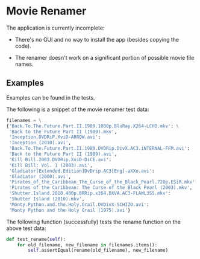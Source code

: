 Movie Renamer
=============
The application is currently incomplete:
 - There's no GUI and no way to install the app (besides copying the code).

 - The renamer doesn't work on a significant portion of possible movie file names.
 
Examples
--------
Examples can be found in the tests. 

The following is a snippet of the movie renamer test data:

```python
filenames = \
{'Back.To.The.Future.Part.II.1989.1080p.BluRay.X264-LCHD.mkv': \
 'Back to the Future Part II (1989).mkv',
 'Inception.DVDRiP.XviD-ARROW.avi':
 'Inception (2010).avi',
 'Back.To.The.Future.Part.II.1989.DVDRip.DivX.AC3.iNTERNAL-FFM.avi':
 'Back to the Future Part II (1989).avi',
 'Kill Bill.2003.DVDRip.XviD-DiCE.avi':
 'Kill Bill: Vol. 1 (2003).avi',
 'Gladiator[Extended.Edition]DvDrip.AC3[Eng]-aXXo.avi':
 'Gladiator (2000).avi',
 'Pirates_of_the_Caribbean_The_Curse_of_the_Black_Pearl.720p.ESiR.mkv':
 'Pirates of the Caribbean: The Curse of the Black Pearl (2003).mkv',
 'Shutter.Island.2010.480p.BRRip.x264.DXVA.AC3-FLAWL3SS.mkv':
 'Shutter Island (2010).mkv',
 'Monty.Python.and.the.Holy.Grail.DVDivX-SCHIZO.avi':
 'Monty Python and the Holy Grail (1975).avi'}
```

The following function (successfully) tests the rename function on the above test data:

```python
def test_rename(self):
    for old_filename, new_filename in filenames.items():
        self.assertEqual(rename(old_filename), new_filename)
```